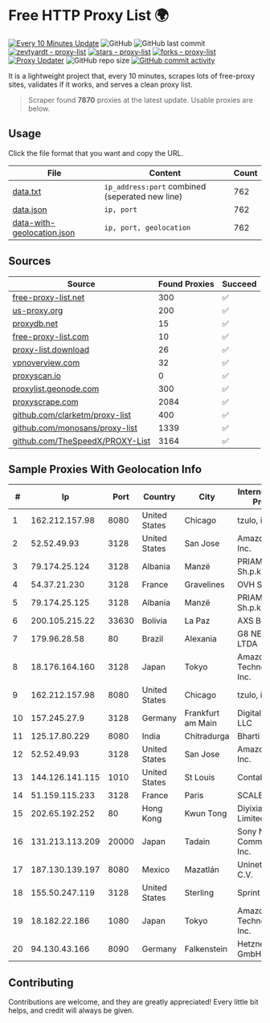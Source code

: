 
# Free HTTP Proxy List 🌍

[![Every 10 Minutes Update](https://github.com/mertguvencli/http-proxy-list/actions/workflows/main.yml/badge.svg?branch=main)](https://github.com/mertguvencli/http-proxy-list/actions/workflows/main.yml)
![GitHub](https://img.shields.io/github/license/mertguvencli/http-proxy-list)
![GitHub last commit](https://img.shields.io/github/last-commit/mertguvencli/http-proxy-list)
[![zevtyardt - proxy-list](https://img.shields.io/static/v1?label=zevtyardt&message=proxy-list&color=blue&logo=github)](https://github.com/zevtyardt/proxy-list "Go to GitHub repo")
[![stars - proxy-list](https://img.shields.io/github/stars/zevtyardt/proxy-list?style=social)](https://github.com/zevtyardt/proxy-list)
[![forks - proxy-list](https://img.shields.io/github/forks/zevtyardt/proxy-list?style=social)](https://github.com/zevtyardt/proxy-list)
[![Proxy Updater](https://github.com/zevtyardt/proxy-list/workflows/Proxy%20Updater/badge.svg)](https://github.com/zevtyardt/proxy-list/actions?query=workflow:"Proxy+Updater")
![GitHub repo size](https://img.shields.io/github/repo-size/zevtyardt/proxy-list)
[![GitHub commit activity](https://img.shields.io/github/commit-activity/m/zevtyardt/proxy-list?logo=commits)](https://github.com/zevtyardt/proxy-list/commits/main)

It is a lightweight project that, every 10 minutes, scrapes lots of free-proxy sites, validates if it works, and serves a clean proxy list.

> Scraper found **7870** proxies at the latest update. Usable proxies are below.

## Usage

Click the file format that you want and copy the URL.

|File|Content|Count|
|----|-------|-----|
|[data.txt](https://raw.githubusercontent.com/mertguvencli/http-proxy-list/main/proxy-list/data.txt)|`ip_address:port` combined (seperated new line)|762|
|[data.json](https://raw.githubusercontent.com/mertguvencli/http-proxy-list/main/proxy-list/data.json)|`ip, port`|762|
|[data-with-geolocation.json](https://raw.githubusercontent.com/mertguvencli/http-proxy-list/main/proxy-list/data-with-geolocation.json)|`ip, port, geolocation`|762|

## Sources

|Source|Found Proxies|Succeed|
|------|-------------|-------|
|[free-proxy-list.net](https://free-proxy-list.net)|300|✅|
|[us-proxy.org](https://www.us-proxy.org)|200|✅|
|[proxydb.net](http://proxydb.net)|15|✅|
|[free-proxy-list.com](https://free-proxy-list.com/?page=&port=&type%5B%5D=http&type%5B%5D=https&up_time=0&search=Search)|10|✅|
|[proxy-list.download](https://www.proxy-list.download/HTTP)|26|✅|
|[vpnoverview.com](https://vpnoverview.com/privacy/anonymous-browsing/free-proxy-servers)|32|✅|
|[proxyscan.io](https://www.proxyscan.io)|0|✅|
|[proxylist.geonode.com](https://proxylist.geonode.com/api/proxy-list?limit=300&page=1&sort_by=lastChecked&sort_type=desc&protocols=http,https)|300|✅|
|[proxyscrape.com](https://api.proxyscrape.com/v2/?request=displayproxies&protocol=http&timeout=10000&country=all&ssl=all&anonymity=all)|2084|✅|
|[github.com/clarketm/proxy-list](https://raw.githubusercontent.com/clarketm/proxy-list/master/proxy-list-raw.txt)|400|✅|
|[github.com/monosans/proxy-list](https://raw.githubusercontent.com/monosans/proxy-list/main/proxies/http.txt)|1339|✅|
|[github.com/TheSpeedX/PROXY-List](https://raw.githubusercontent.com/TheSpeedX/PROXY-List/master/http.txt)|3164|✅|


## Sample Proxies With Geolocation Info

|#|Ip|Port|Country|City|Internet Service Provider|
|-|--|----|-------|----|-------------------------|
|1|162.212.157.98|8080|United States|Chicago|tzulo, inc.|
|2|52.52.49.93|3128|United States|San Jose|Amazon.com, Inc.|
|3|79.174.25.124|3128|Albania|Manzë|PRIAM NET Sh.p.k.|
|4|54.37.21.230|3128|France|Gravelines|OVH SAS|
|5|79.174.25.125|3128|Albania|Manzë|PRIAM NET Sh.p.k.|
|6|200.105.215.22|33630|Bolivia|La Paz|AXS Bolivia S. A.|
|7|179.96.28.58|80|Brazil|Alexania|G8 NETWORKS LTDA|
|8|18.176.164.160|3128|Japan|Tokyo|Amazon Technologies Inc.|
|9|162.212.157.98|8080|United States|Chicago|tzulo, inc.|
|10|157.245.27.9|3128|Germany|Frankfurt am Main|DigitalOcean, LLC|
|11|125.17.80.229|8080|India|Chitradurga|Bharti Airtel|
|12|52.52.49.93|3128|United States|San Jose|Amazon.com, Inc.|
|13|144.126.141.115|1010|United States|St Louis|Contabo Inc.|
|14|51.159.115.233|3128|France|Paris|SCALEWAY|
|15|202.65.192.252|80|Hong Kong|Kwun Tong|Diyixian.com Limited|
|16|131.213.113.209|20000|Japan|Tadain|Sony Network Communications Inc.|
|17|187.130.139.197|8080|Mexico|Mazatlán|Uninet S.A. de C.V.|
|18|155.50.247.119|3128|United States|Sterling|Sprint|
|19|18.182.22.186|1080|Japan|Tokyo|Amazon Technologies Inc.|
|20|94.130.43.166|8090|Germany|Falkenstein|Hetzner Online GmbH|



## Contributing

Contributions are welcome, and they are greatly appreciated! Every
little bit helps, and credit will always be given.

